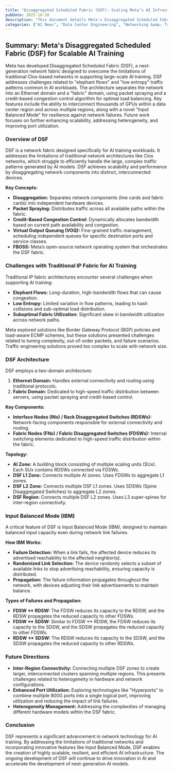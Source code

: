 ```yaml
---
title: "Disaggregated Scheduled Fabric (DSF): Scaling Meta’s AI Infrastructure"
pubDate: 2025-10-20
description: "This document details Meta's Disaggregated Scheduled Fabric (DSF), a next-generation network fabric designed to scale AI training networks, addressing challenges with traditional network architectures and introducing innovative features like Input Balanced Mode for resilience."
categories: ["AI News", "Data Center Engineering", "Networking &amp; Traffic"]
---
```


## Summary: Meta's Disaggregated Scheduled Fabric (DSF) for Scalable AI Training

Meta has developed Disaggregated Scheduled Fabric (DSF), a next-generation network fabric designed to overcome the limitations of traditional Clos-based networks in supporting large-scale AI training. DSF addresses challenges related to "elephant flows" and "low entropy" traffic patterns common in AI workloads.  The architecture separates the network into an Ethernet domain and a "fabric" domain, using packet spraying and a credit-based congestion control algorithm for optimal load balancing.  Key features include the ability to interconnect thousands of GPUs within a data center region and across multiple regions, along with a novel "Input Balanced Mode" for resilience against network failures.  Future work focuses on further enhancing scalability, addressing heterogeneity, and improving port utilization.

### Overview of DSF

DSF is a network fabric designed specifically for AI training workloads. It addresses the limitations of traditional network architectures like Clos networks, which struggle to efficiently handle the large, complex traffic patterns generated by AI models. DSF achieves scalability and performance by disaggregating network components into distinct, interconnected devices.

**Key Concepts:**

*   **Disaggregation:** Separates network components (line cards and fabric cards) into independent hardware devices.
*   **Packet Spraying:** Distributes traffic across all available paths within the fabric.
*   **Credit-Based Congestion Control:** Dynamically allocates bandwidth based on current path availability and congestion.
*   **Virtual Output Queuing (VOQ):** Fine-grained traffic management, scheduling independent queues for specific destination ports and service classes.
*   **FBOSS:** Meta’s open-source network operating system that orchestrates the DSF fabric.

### Challenges with Traditional IP Fabric for AI Training

Traditional IP fabric architectures encounter several challenges when supporting AI training:

*   **Elephant Flows:** Long-duration, high-bandwidth flows that can cause congestion.
*   **Low Entropy:** Limited variation in flow patterns, leading to hash collisions and sub-optimal load distribution.
*   **Suboptimal Fabric Utilization:**  Significant skew in bandwidth utilization across network paths.

Meta explored solutions like Border Gateway Protocol (BGP) policies and load-aware ECMP schemes, but these solutions presented challenges related to tuning complexity, out-of-order packets, and failure scenarios. Traffic engineering solutions proved too complex to scale with network size.

### DSF Architecture

DSF employs a two-domain architecture:

1.  **Ethernet Domain:** Handles external connectivity and routing using traditional protocols.
2.  **Fabric Domain:**  Dedicated to high-speed traffic distribution between servers, using packet spraying and credit-based control.

**Key Components:**

*   **Interface Nodes (INs) / Rack Disaggregated Switches (RDSWs):** Network-facing components responsible for external connectivity and routing.
*   **Fabric Nodes (FNs) / Fabric Disaggregated Switches (FDSWs):** Internal switching elements dedicated to high-speed traffic distribution within the fabric.

**Topology:**

*   **AI Zone:**  A building block consisting of multiple scaling units (SUx). Each SUx contains RDSWs connected via FDSWs.
*   **DSF L1 Zone:**  Connects multiple AI zones. Uses FDSWs to aggregate L1 zones.
*   **DSF L2 Zone:**  Connects multiple DSF L1 zones. Uses SDSWs (Spine Disaggregated Switches) to aggregate L2 zones.
*   **DSF Region:** Connects multiple DSF L2 zones. Uses L3 super-spines for inter-region connectivity.

### Input Balanced Mode (IBM)

A critical feature of DSF is Input Balanced Mode (IBM), designed to maintain balanced input capacity even during network link failures.

**How IBM Works:**

*   **Failure Detection:** When a link fails, the affected device reduces its advertised reachability to the affected neighbor(s).
*   **Randomized Link Selection:**  The device randomly selects a subset of available links to stop advertising reachability, ensuring capacity is distributed.
*   **Propagation:**  The failure information propagates throughout the network, with devices adjusting their link advertisements to maintain balance.

**Types of Failures and Propagation:**

*   **FDSW <-> RDSW:**  The FDSW reduces its capacity to the RDSW, and the RDSW propagates the reduced capacity to other FDSWs.
*   **FDSW <-> SDSW:** Similar to FDSW <-> RDSW, the FDSW reduces its capacity to the SDSW, and the SDSW propagates the reduced capacity to other FDSWs.
*   **RDSW <-> SDSW:** The RDSW reduces its capacity to the SDSW, and the SDSW propagates the reduced capacity to other RDSWs.

### Future Directions

*   **Inter-Region Connectivity:** Connecting multiple DSF zones to create larger, interconnected clusters spanning multiple regions. This presents challenges related to heterogeneity in hardware and network configurations.
*   **Enhanced Port Utilization:**  Exploring technologies like "Hyperports" to combine multiple 800G ports into a single logical port, improving utilization and reducing the impact of link failures.
*   **Heterogeneity Management:** Addressing the complexities of managing different hardware models within the DSF fabric.

### Conclusion

DSF represents a significant advancement in network technology for AI training. By addressing the limitations of traditional networks and incorporating innovative features like Input Balanced Mode, DSF enables the creation of highly scalable, resilient, and efficient AI infrastructure.  The ongoing development of DSF will continue to drive innovation in AI and accelerate the development of next-generation AI models.